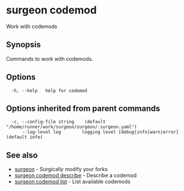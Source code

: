 # surgeon codemod

Work with codemods

## Synopsis

Commands to work with codemods.

## Options

```
  -h, --help   help for codemod
```

## Options inherited from parent commands

```
  -c, --config-file string    (default "/home/runner/work/surgeon/surgeon/.surgeon.yaml")
      --log-level log        logging level [debug|info|warn|error] (default info)
```

## See also

* [surgeon](surgeon.md)	 - Surgically modify your forks
* [surgeon codemod describe](surgeon_codemod_describe.md)	 - Describe a codemod
* [surgeon codemod list](surgeon_codemod_list.md)	 - List available codemods

